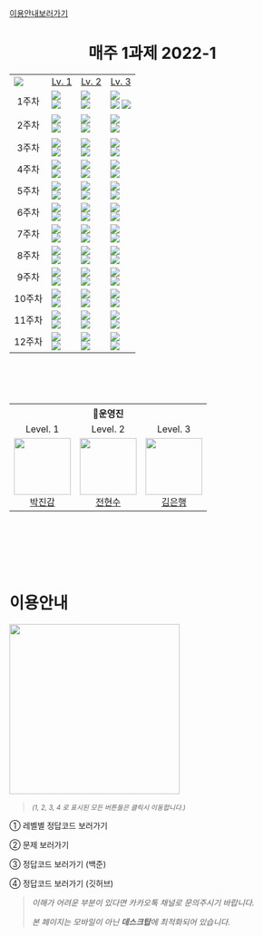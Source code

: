 [이용안내보러가기](#이용안내)


<h1 align="center">매주 1과제 2022-1</h1>


<table align="center">
  <td><a href="https://hits.seeyoufarm.com"><img src="https://hits.seeyoufarm.com/api/count/incr/badge.svg?url=https%3A%2F%2Fgithub.com%2FIGRUS-INHA%2F2022-01-MGJ&count_bg=%2379C83D&title_bg=%23555555&icon=&icon_color=%23E7E7E7&title=👀&edge_flat=false"/></a></td>
  <td><div align="center"><a href="https://github.com/INHA-IGRUS/2022-First-WeeklyTask/tree/main/Level_1">Lv. 1</a></div></td>
  <td><div align="center"><a href="https://github.com/INHA-IGRUS/2022-First-WeeklyTask/tree/main/Level_2">Lv. 2</a></div></td>
  <td><div align="center"><a href="https://github.com/INHA-IGRUS/2022-First-WeeklyTask/tree/main/Level_3">Lv. 3</a></div></td>
  <tr>
  <td align="center">1주차</td>
    <td>
      <a href="https://www.acmicpc.net/problem/18108" target="3776AB"><img src="https://img.shields.io/badge/18108._1998년생인_내가...-708090?style=for-the-badge&logoColor=green"/></a><br />
      <a href="http://boj.kr/996c73731b2e41bda383e30b6cf49bb2" target="3776AB"><img src="https://img.shields.io/badge/Baekjoon-2d699b?style=flat-square&logo=Plex&logoColor=white"/></a>&nbsp;&nbsp;&nbsp;
    </td>
    <td>
      <a href="https://www.acmicpc.net/problem/1032" target="3776AB"><img src="https://img.shields.io/badge/1032._명령_프롬프트-708090?style=for-the-badge&logoColor=green"/></a><br />
      <a href="http://boj.kr/ff02aa7dc5cf4d73bc864cb6e32b562c" target="3776AB"><img src="https://img.shields.io/badge/Baekjoon-2d699b?style=flat-square&logo=Plex&logoColor=white"/></a>&nbsp;&nbsp;&nbsp;
    </td>
    <td>
      <a href="https://www.acmicpc.net/problem/2178" target="3776AB"><img src="https://img.shields.io/badge/2178._미로_탐색-708090?style=for-the-badge&logoColor=green"/></a><br />
      <a href="http://boj.kr/ea4ab4eb95eb4b84b8105eed9696b91b" target="3776AB"><img src="https://img.shields.io/badge/Ver.1-2d699b?style=flat-square&logo=Plex&logoColor=white"/></a>
      <a href="http://boj.kr/55b90b945cd24b3fb56af07e0855ec1b" target="3776AB"><img src="https://img.shields.io/badge/Ver.2-2d699b?style=flat-square&logo=Plex&logoColor=white"/></a>
    </td>
  </tr>
  <tr>
  <td align="center">2주차</td>
    <td>
      <a href="https://www.acmicpc.net/problem/2577" target="3776AB"><img src="https://img.shields.io/badge/2577._숫자의_개수-708090?style=for-the-badge&logoColor=green"/></a><br />
      <a href="http://boj.kr/adede9f7a7864fd7bd7d3673be525ce7" target="3776AB"><img src="https://img.shields.io/badge/Baekjoon-2d699b?style=flat-square&logo=Plex&logoColor=white"/></a>&nbsp;&nbsp;&nbsp;
    </td>
    <td>
      <a href="https://www.acmicpc.net/problem/2204" target="3776AB"><img src="https://img.shields.io/badge/2204._도비의_난독증_테스트-708090?style=for-the-badge&logoColor=green"/></a><br />
      <a href="http://boj.kr/c5dd90c941d74ef18e71c66574290564" target="3776AB"><img src="https://img.shields.io/badge/Baekjoon-2d699b?style=flat-square&logo=Plex&logoColor=white"/></a>&nbsp;&nbsp;&nbsp;
    </td>
    <td>
      <a href="https://www.acmicpc.net/problem/2667" target="3776AB"><img src="https://img.shields.io/badge/2667._단지번호붙이기-708090?style=for-the-badge&logoColor=green"/></a><br />
      <a href="http://boj.kr/50e8f6e2ecb04a3ba2868ee2bae58097" target="3776AB"><img src="https://img.shields.io/badge/Baekjoon-2d699b?style=flat-square&logo=Plex&logoColor=white"/></a>&nbsp;&nbsp;&nbsp;
    </td>
  </tr>
  <tr>
  <td align="center">3주차</td>
    <td>
      <a href="https://www.acmicpc.net/problem/2442" target="3776AB"><img src="https://img.shields.io/badge/2442._별_찍기_5-708090?style=for-the-badge&logoColor=green"/></a><br />
      <a href="http://boj.kr/2bc50c9310ae4115bf7044097312f936" target="3776AB"><img src="https://img.shields.io/badge/Baekjoon-2d699b?style=flat-square&logo=Plex&logoColor=white"/></a>
    </td>
    <td>
      <a href="https://www.acmicpc.net/problem/1213" target="3776AB"><img src="https://img.shields.io/badge/1213._팰린드롬 _만들기-708090?style=for-the-badge&logoColor=green"/></a><br />
      <a href="http://boj.kr/d33bcc171f2642e9b733fa279d980cc2" target="3776AB"><img src="https://img.shields.io/badge/XBaekjoonX-2d699b?style=flat-square&logo=Plex&logoColor=white"/></a>
    </td>
    <td>
      <a href="https://www.acmicpc.net/problem/7576" target="3776AB"><img src="https://img.shields.io/badge/7576._토마토-708090?style=for-the-badge&logoColor=green"/></a><br />
      <a href="http://boj.kr/d33bcc171f2642e9b733fa279d980cc2" target="3776AB"><img src="https://img.shields.io/badge/Baekjoon-2d699b?style=flat-square&logo=Plex&logoColor=white"/></a>
    </td>
  </tr>
  <tr>
  <td align="center">4주차</td>
    <td>
      <a href="https://www.acmicpc.net/problem/1330" target="3776AB"><img src="https://img.shields.io/badge/1330._두_수_비교하기-708090?style=for-the-badge&logoColor=green"/></a><br />
      <a href="http://boj.kr/cca8bc1e58ff4d18a8e57fb796e8f91b"><img src="https://img.shields.io/badge/Baekjoon-2d699b?style=flat-square&logo=Plex&logoColor=white"/></a>
    </td>
    <td>
      <a href="https://www.acmicpc.net/problem/1026" target="3776AB"><img src="https://img.shields.io/badge/1026._보물-708090?style=for-the-badge&logoColor=green"/></a><br />
      <a href="http://boj.kr/10b15b08ff13415fa061bf15bd5fdbe1"><img src="https://img.shields.io/badge/Baekjoon-2d699b?style=flat-square&logo=Plex&logoColor=white"/></a>
    </td>
    <td>
      <a href="https://www.acmicpc.net/problem/1068" target="3776AB"><img src="https://img.shields.io/badge/1068._트리-708090?style=for-the-badge&logoColor=green"/></a><br />
      <a href="http://boj.kr/934e0a7d01b5480cb7fee6e16ce882f1"><img src="https://img.shields.io/badge/Baekjoon-2d699b?style=flat-square&logo=Plex&logoColor=white"/></a>
    </td>
  </tr>
  <tr>
  <td align="center">5주차</td>
    <td>
      <a href="https://www.acmicpc.net/problem/2739"><img src="https://img.shields.io/badge/2793._구구단-708090?style=for-the-badge"/><br /></a>
      <a href="http://boj.kr/88224e9ec6cf499297108b0af7925c9f"><img src="https://img.shields.io/badge/Baekjoon-2d699b?style=flat-square&logo=Plex&logoColor=white"/></a>
    </td>
    <td>
      <a href="https://www.acmicpc.net/problem/1049"><img src="https://img.shields.io/badge/1049._기타줄-708090?style=for-the-badge"/><br /></a>
      <a href="http://boj.kr/de3fc25610384aa3bbfa278f834c7317"><img src="https://img.shields.io/badge/Baekjoon-2d699b?style=flat-square&logo=Plex&logoColor=white"/></a>
    </td>
    <td>
      <a href="https://www.acmicpc.net/problem/2263"><img src="https://img.shields.io/badge/2263._트리의_순회-708090?style=for-the-badge"/><br /></a>
      <a href="http://boj.kr/cae474d928434337a337ebd414e4a198"><img src="https://img.shields.io/badge/Baekjoon-2d699b?style=flat-square&logo=Plex&logoColor=white"/></a>
    </td>
  </tr>
  <tr>
  <td align="center">6주차</td>
    <td>
      <a href="https://www.acmicpc.net/problem/2445"><img src="https://img.shields.io/badge/2445._별_찍기_8-708090?style=for-the-badge"/><br /></a>
      <a href="http://boj.kr/5a6fa9a852f04086b2c8d8d469aed534"><img src="https://img.shields.io/badge/Baekjoon-2d699b?style=flat-square&logo=Plex&logoColor=white"/></a>
    </td>
    <td>
      <a href="https://www.acmicpc.net/problem/1021"><img src="https://img.shields.io/badge/1021._회전하는_큐-708090?style=for-the-badge"/><br /></a>
      <a href="http://boj.kr/235b6a7c830a4992a59cb11f5ecf70c9"><img src="https://img.shields.io/badge/Baekjoon-2d699b?style=flat-square&logo=Plex&logoColor=white"/></a>
    </td>
    <td>
      <a href="https://www.acmicpc.net/problem/1967"><img src="https://img.shields.io/badge/2263._트리의_지름-708090?style=for-the-badge"/><br /></a>
      <a href="http://boj.kr/5fb29b1666ed4720a5fcf5aa4d668a22"><img src="https://img.shields.io/badge/Baekjoon-2d699b?style=flat-square&logo=Plex&logoColor=white"/></a>
    </td>
  </tr>
  <tr>
  <td align="center">7주차</td>
    <td>
      <a href="https://www.acmicpc.net/problem/11720"><img src="https://img.shields.io/badge/11720._숫자의_합-708090?style=for-the-badge"/><br /></a>
      <a href="http://boj.kr/d68f578807e346558f43546d006e96c4"><img src="https://img.shields.io/badge/Baekjoon-2d699b?style=flat-square&logo=Plex&logoColor=white"/></a>
    </td>
    <td>
      <a href="https://www.acmicpc.net/problem/10828"><img src="https://img.shields.io/badge/10828._스택-708090?style=for-the-badge"/><br /></a>
      <a href="http://boj.kr/4e2fec4a2bfd46ca831b83cd07fe8152"><img src="https://img.shields.io/badge/Baekjoon-2d699b?style=flat-square&logo=Plex&logoColor=white"/></a>
    </td>
    <td>
      <a href="https://www.acmicpc.net/problem/16236"><img src="https://img.shields.io/badge/16236._아기_상어-708090?style=for-the-badge"/><br /></a>
      <a href="http://boj.kr/5fb29b1666ed4720a5fcf5aa4d668a22"><img src="https://img.shields.io/badge/Baekjoon-2d699b?style=flat-square&logo=Plex&logoColor=white"/></a>
    </td>
  </tr>
  <tr>
  <td align="center">8주차</td>
    <td>
      <a href="https://www.acmicpc.net/problem/15596"><img src="https://img.shields.io/badge/15596._정수_N개의_합-708090?style=for-the-badge"/><br /></a>
      <a href="http://boj.kr/ddb28cfed6e242cbafdde8a9934bb172"><img src="https://img.shields.io/badge/Baekjoon-2d699b?style=flat-square&logo=Plex&logoColor=white"/></a>
    </td>
    <td>
      <a href="https://www.acmicpc.net/problem/14244"><img src="https://img.shields.io/badge/14244._트리_만들기-708090?style=for-the-badge"/><br /></a>
      <a href="http://boj.kr/04e63938588c4c4eb8d56a2977d15866"><img src="https://img.shields.io/badge/Baekjoon-2d699b?style=flat-square&logo=Plex&logoColor=white"/></a>
    </td>
    <td>
      <a href="https://www.acmicpc.net/problem/1753"><img src="https://img.shields.io/badge/1753._최단경로-708090?style=for-the-badge"/><br /></a>
      <a href="http://boj.kr/56280e4c95264e55a989b25bc024f445"><img src="https://img.shields.io/badge/Baekjoon-2d699b?style=flat-square&logo=Plex&logoColor=white"/></a>
    </td>
  </tr>
  <tr>
  <td align="center">9주차</td>
    <td>
      <a href="https://www.acmicpc.net/problem/10872"><img src="https://img.shields.io/badge/10872._팩토리얼-708090?style=for-the-badge"/><br /></a>
      <a href="http://boj.kr/2c8f4f68d09e452fbfbd44f58e9ea662"><img src="https://img.shields.io/badge/Baekjoon-2d699b?style=flat-square&logo=Plex&logoColor=white"/></a>
    </td>
    <td>
      <a href="https://www.acmicpc.net/problem/1835"><img src="https://img.shields.io/badge/1835._카드-708090?style=for-the-badge"/><br /></a>
      <a href="http://boj.kr/2a844e5c107f44aa81d67efc6f232eb3"><img src="https://img.shields.io/badge/Baekjoon-2d699b?style=flat-square&logo=Plex&logoColor=white"/></a>
    </td>
    <td>
      <a href="https://www.acmicpc.net/problem/10026"><img src="https://img.shields.io/badge/10026._적록색약-708090?style=for-the-badge"/><br /></a>
       <a href="http://boj.kr/648a760b74724c01a54934b02e0269d7"><img src="https://img.shields.io/badge/Baekjoon-2d699b?style=flat-square&logo=Plex&logoColor=white"/></a>
    </td>
  </tr>
  <tr>
  <td align="center">10주차</td>
    <td>
      <a href="http://boj.kr/7bf46309aa1e4937b17fb2d6dc6837f5"><img src="https://img.shields.io/badge/1676._팩토리얼_0의_개수-708090?style=for-the-badge"/><br /></a>
       <a href="http://boj.kr/ddb28cfed6e242cbafdde8a9934bb172"><img src="https://img.shields.io/badge/Baekjoon-2d699b?style=flat-square&logo=Plex&logoColor=white"/></a>
    </td>
    <td>
      <a href="https://www.acmicpc.net/problem/9372"><img src="https://img.shields.io/badge/9372._상근이의_여행-708090?style=for-the-badge"/><br /></a>
      <a href="http://boj.kr/8aa45590b8474f23b95f132b530ecdf8"><img src="https://img.shields.io/badge/Baekjoon-2d699b?style=flat-square&logo=Plex&logoColor=white"/></a>
    </td>
    <td>
      <a href="https://www.acmicpc.net/problem/7662"><img src="https://img.shields.io/badge/7662._이중_우선순위_큐-708090?style=for-the-badge"/><br /></a>
      <a href="http://boj.kr/74efa364b57d4780ba70cb0d256b8224"><img src="https://img.shields.io/badge/Baekjoon-2d699b?style=flat-square&logo=Plex&logoColor=white"/></a>
    </td>
  </tr>
  <tr>
  <td align="center">11주차</td>
    <td>
      <a href="https://www.acmicpc.net/problem/2750"><img src="https://img.shields.io/badge/2750._수_정렬하기-708090?style=for-the-badge"/><br /></a>
      <a href="http://boj.kr/b4b3ba54aa9642308545697ad8addb3f"><img src="https://img.shields.io/badge/Baekjoon-2d699b?style=flat-square&logo=Plex&logoColor=white"/></a>
    </td>
    <td>
      <a href="https://www.acmicpc.net/problem/13305"><img src="https://img.shields.io/badge/13305.주유소-708090?style=for-the-badge"/><br /></a>
      <a href="http://boj.kr/766a3ee813ef4f7d90dcd2b54971000f"><img src="https://img.shields.io/badge/Baekjoon-2d699b?style=flat-square&logo=Plex&logoColor=white"/></a>
    </td>
    <td>
      <a href="https://www.acmicpc.net/problem/5430"><img src="https://img.shields.io/badge/5430._AC-708090?style=for-the-badge"/><br /></a>
      <a href="http://boj.kr/516bb561aca94757b9556fc92cdea933"><img src="https://img.shields.io/badge/Baekjoon-2d699b?style=flat-square&logo=Plex&logoColor=white"/></a>
    </td>
  </tr>
  <tr>
  <td align="center">12주차</td>
    <td>
      <a href="https://www.acmicpc.net/problem/11004"><img src="https://img.shields.io/badge/11004._K번째_수-708090?style=for-the-badge"/><br /></a>
      <a href="http://boj.kr/e5e47b5bc8ba45cbb9122d7b081b4ddf"><img src="https://img.shields.io/badge/Baekjoon-2d699b?style=flat-square&logo=Plex&logoColor=white"/></a>
    </td>
    <td>
      <a href="https://www.acmicpc.net/problem/25192"><img src="https://img.shields.io/badge/25192._인사성_밝은_곰곰이-708090?style=for-the-badge"/><br /></a>
      <a href="http://boj.kr/ec36c879931843efa47655636eb49e2d"><img src="https://img.shields.io/badge/Baekjoon-2d699b?style=flat-square&logo=Plex&logoColor=white"/></a>
    </td>
    <td>
      <a href="https://www.acmicpc.net/problem/9019"><img src="https://img.shields.io/badge/9019._DSLR-708090?style=for-the-badge"/><br /></a>
      <a href="http://boj.kr/921ea2d5fa5542bd9e5da7e24414b067"><img src="https://img.shields.io/badge/Baekjoon-2d699b?style=flat-square&logo=Plex&logoColor=white"/></a>
    </td>
  </tr>
</table>

<h1></h1>
<br /><br />

<table align="center">
  <th colspan="3">🧙‍운영진</th>
  <tr>
    <td align="center">Level. 1</td>
    <td align="center">Level. 2</td>
    <td align="center">Level. 3</td>
  </tr>
  <tr>
    <td align="center"><a href="https://github.com/jimmypark4"><img src="https://avatars.githubusercontent.com/u/84165850?v=4" width="100px;" alt=""/><br />박진감</a><br /></td>
    <td align="center"><a href="https://github.com/HyeonSoo-Jeon"><img src="https://avatars.githubusercontent.com/u/78081827?v=4" width="100px;" alt=""/><br />전현수</a><br /></td>
    <td align="center"><a href="https://github.com/kimbank"><img src="https://avatars.githubusercontent.com/u/87305109?v=4" width="100px;" alt=""/><br />김은행</a><br /></td>
  </tr>
</table>


<br /><br /><br /><br /><br />





# 이용안내
<img width="300" src="https://user-images.githubusercontent.com/87305109/180642171-8f3edeb9-567c-4f1d-adf7-882a33a6d77b.png"/>

> <em><small>(1, 2, 3, 4 로 표시된 모든 버튼들은 클릭시 이동합니다.)</small></em>

① 레벨별 정답코드 보러가기

② 문제 보러가기

③ 정답코드 보러가기 (백준)

④ 정답코드 보러가기 (깃허브)

> _이해가 어려운 부분이 있다면 카카오톡 채널로 문의주시기 바랍니다._
>
> _본 페이지는 모바일이 아닌 **데스크탑**에 최적화되어 있습니다._
